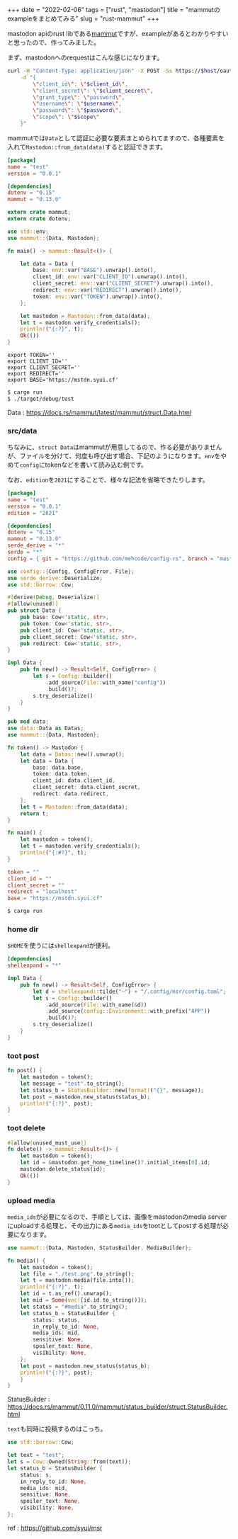 +++
date = "2022-02-06"
tags = ["rust", "mastodon"]
title = "mammutのexampleをまとめてみる"
slug = "rust-mammut"
+++

mastodon apiのrust libである[mammut](https://docs.rs/mammut/latest/mammut/)ですが、exampleがあるとわかりやすいと思ったので、作ってみました。

まず、mastodonへのrequestはこんな感じになります。

```sh
curl -H "Content-Type: application/json" -X POST -Ss https://$host/oauth/token \
	-d "{
		\"client_id\": \"$client_id\",
		\"client_secret\": \"$client_secret\",
		\"grant_type\": \"password\",
		\"username\": \"$username\",
		\"password\": \"$password\",
		\"scope\": \"$scope\"
	}"
```

mammutでは`Data`として認証に必要な要素まとめられてますので、各種要素を入れて`Mastodon::from_data(data)`すると認証できます。

```toml:Cargo.toml
[package]
name = "test"
version = "0.0.1"

[dependencies]
dotenv = "0.15"
mammut = "0.13.0"

```

```rust:src/main.rs
extern crate mammut;
extern crate dotenv;

use std::env;
use mammut::{Data, Mastodon};

fn main() -> mammut::Result<()> {

    let data = Data {
        base: env::var("BASE").unwrap().into(),
        client_id: env::var("CLIENT_ID").unwrap().into(),
        client_secret: env::var("CLIENT_SECRET").unwrap().into(),
        redirect: env::var("REDIRECT").unwrap().into(),
        token: env::var("TOKEN").unwrap().into(),
    };

    let mastodon = Mastodon::from_data(data);
    let t = mastodon.verify_credentials();
    println!("{:?}", t);
    Ok(())
}
```

```sh:.env
export TOKEN=''
export CLIENT_ID=''
export CLIENT_SECRET=''
export REDIRECT=''
export BASE='https://mstdn.syui.cf'
```

```sh
$ cargo run
$ ./target/debug/test
```

Data : https://docs.rs/mammut/latest/mammut/struct.Data.html

### src/data

ちなみに、`struct Data`はmammutが用意してるので、作る必要がありませんが、ファイルを分けて、何度も呼び出す場合、下記のようになります。`env`をやめて`config`にtokenなどを書いて読み込む例です。

なお、`edition`を`2021`にすることで、様々な記法を省略できたりします。

```toml:Cargo.toml
[package]
name = "test"
version = "0.0.1"
edition = "2021"

[dependencies]
dotenv = "0.15"
mammut = "0.13.0"
serde_derive = "*"
serde = "*"
config = { git = "https://github.com/mehcode/config-rs", branch = "master" }
```

```rust:src/data.rs
use config::{Config, ConfigError, File};
use serde_derive::Deserialize;
use std::borrow::Cow;

#[derive(Debug, Deserialize)]
#[allow(unused)]
pub struct Data {
    pub base: Cow<'static, str>,
    pub token: Cow<'static, str>,
    pub client_id: Cow<'static, str>,
    pub client_secret: Cow<'static, str>,
    pub redirect: Cow<'static, str>,
}

impl Data {
    pub fn new() -> Result<Self, ConfigError> {
        let s = Config::builder()
            .add_source(File::with_name("config"))
            .build()?;
        s.try_deserialize()
    }
}
```

```rust:src/main.rs
pub mod data;
use data::Data as Datas;
use mammut::{Data, Mastodon};

fn token() -> Mastodon {
    let data = Datas::new().unwrap();
    let data = Data {
        base: data.base,
        token: data.token,
        client_id: data.client_id,
        client_secret: data.client_secret,
        redirect: data.redirect,
    };
    let t = Mastodon::from_data(data);
    return t;
}

fn main() {
    let mastodon = token();
    let t = mastodon.verify_credentials();
    println!("{:#?}", t);
}
```

```sh:config.toml
token = ""
client_id = ""
client_secret = ""
redirect = "localhost"
base = "https://mstdn.syui.cf"
```

```sh
$ cargo run
```

### home dir

`$HOME`を使うには`shellexpand`が便利。

```rust:Cargo.toml
[dependencies]
shellexpand = "*"
```

```rust
impl Data {
    pub fn new() -> Result<Self, ConfigError> {
        let d = shellexpand::tilde("~") + "/.config/msr/config.toml";
        let s = Config::builder()
            .add_source(File::with_name(&d))
            .add_source(config::Environment::with_prefix("APP"))
            .build()?;
        s.try_deserialize()
    }
}
```

### toot post

```rust
fn post() {
    let mastodon = token();
    let message = "test".to_string();
    let status_b = StatusBuilder::new(format!("{}", message));
    let post = mastodon.new_status(status_b);
    println!("{:?}", post);
}
```

### toot delete

```rust
#[allow(unused_must_use)]
fn delete() -> mammut::Result<()> {
    let mastodon = token();
    let id = &mastodon.get_home_timeline()?.initial_items[0].id;
    mastodon.delete_status(id);
    Ok(())
}
```

### upload media

`media_ids`が必要になるので、手順としては、画像をmastodonのmedia serverにuploadする処理と、その出力にある`media_ids`をtootとしてpostする処理が必要になります。

```rust
use mammut::{Data, Mastodon, StatusBuilder, MediaBuilder};

fn media() {
	let mastodon = token();
	let file = "./test.png".to_string();
	let t = mastodon.media(file.into());
	println!("{:?}", t);
	let id = t.as_ref().unwrap();
	let mid = Some(vec![id.id.to_string()]);
	let status = "#media".to_string();
	let status_b = StatusBuilder {
		status: status,
		in_reply_to_id: None,
		media_ids: mid,
		sensitive: None,
		spoiler_text: None,
		visibility: None,
	};
	let post = mastodon.new_status(status_b);
	println!("{:?}", post);
	}
}
```

StatusBuilder : https://docs.rs/mammut/0.11.0/mammut/status_builder/struct.StatusBuilder.html

`text`も同時に投稿するのはこっち。


```rust
use std::borrow::Cow;

let text = "test";
let s = Cow::Owned(String::from(text));
let status_b = StatusBuilder {
	status: s,
	in_reply_to_id: None,
	media_ids: mid,
	sensitive: None,
	spoiler_text: None,
	visibility: None,
};
```

ref : https://github.com/syui/msr
